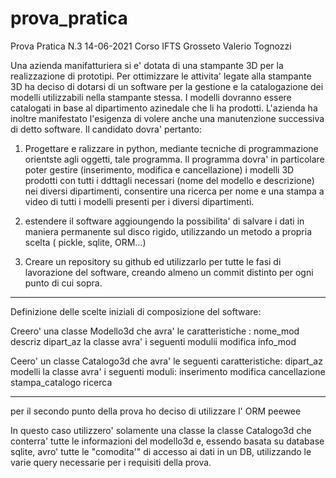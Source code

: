 # prova_pratica
Prova Pratica N.3 14-06-2021 Corso IFTS Grosseto
Valerio Tognozzi

Una azienda manifatturiera si e' dotata di una stampante 3D per la realizzazione di prototipi. Per ottimizzare le attivita' legate alla stampante 3D ha deciso di dotarsi di un software per la gestione e la catalogazione dei modelli utilizzabili nella stampante stessa. I modelli dovranno essere catalogati in base al dipartimento azinedale che li ha prodotti.
L'azienda ha inoltre manifestato l'esigenza di volere anche una manutenzione successiva di detto software.
Il candidato dovra' pertanto:

1. Progettare e ralizzare in python, mediante tecniche di programmazione orientste agli oggetti, tale programma. Il programma dovra' in particolare poter gestire (inserimento, modifica e cancellazione) i modelli 3D prodotti con tutti i ddttagli necessari (nome del modello e descrizione) nei diversi dipartimenti, consentire una ricerca per nome e una stampa a video di tutti i modelli presenti per i diversi dipartimenti.

2. estendere il software aggioungendo la possibilita' di salvare i dati in maniera permanente sul disco rigido, utilizzando un metodo a propria scelta ( pickle, sqlite, ORM...)

3. Creare un repository su github ed utilizzarlo per tutte le fasi di lavorazione del software, creando almeno un commit distinto per ogni punto di cui sopra.

----------------------------------------

Definizione delle scelte iniziali di composizione del software:

Creero' una classe Modello3d che avra' le caratteristiche : 
	nome_mod
	descriz
	dipart_az
la classe avra' i seguenti modulii
	modifica
	info_mod

Ceero' un classe Catalogo3d che avra' le seguenti caratteristiche:
	dipart_az
	modelli
la classe avra' i seguenti moduli:
	inserimento 
	modifica
	cancellazione
	stampa_catalogo
	ricerca

----------
per il secondo punto della prova ho deciso di utilizzare l' ORM peewee 

In questo caso utilizzero' solamente una classe la classe Catalogo3d che conterra' tutte le informazioni del modello3d e, essendo basata su database sqlite, avro' tutte le "comodita'" di accesso ai dati in un DB, utilizzando le varie query necessarie per i requisiti della prova.






	
